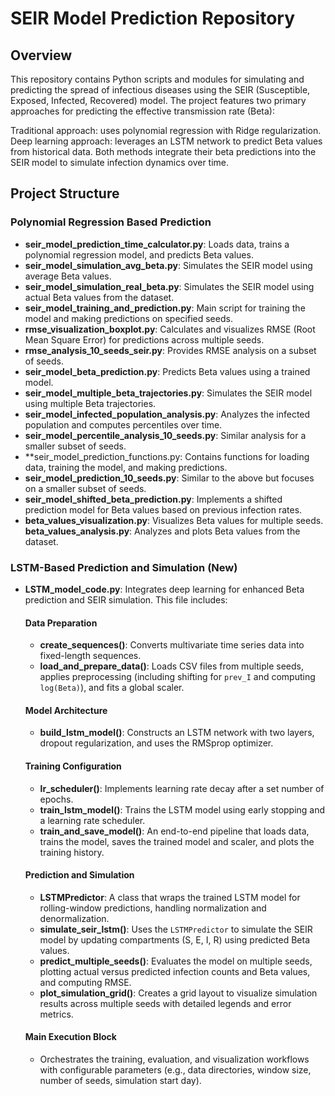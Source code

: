 # SEIR Model Prediction Repository

## Overview
This repository contains Python scripts and modules for simulating and predicting the spread of infectious diseases using the SEIR (Susceptible, Exposed, Infected, Recovered) model. The project features two primary approaches for predicting the effective transmission rate (Beta):

Traditional approach: uses polynomial regression with Ridge regularization.
Deep learning approach: leverages an LSTM network to predict Beta values from historical data.
Both methods integrate their beta predictions into the SEIR model to simulate infection dynamics over time.

## Project Structure

### Polynomial Regression Based Prediction

- **seir_model_prediction_time_calculator.py**: Loads data, trains a polynomial regression model, and predicts Beta values.
- **seir_model_simulation_avg_beta.py**: Simulates the SEIR model using average Beta values.
- **seir_model_simulation_real_beta.py**: Simulates the SEIR model using actual Beta values from the dataset.
- **seir_model_training_and_prediction.py**: Main script for training the model and making predictions on specified seeds.
- **rmse_visualization_boxplot.py**: Calculates and visualizes RMSE (Root Mean Square Error) for predictions across multiple seeds.
- **rmse_analysis_10_seeds_seir.py**: Provides RMSE analysis on a subset of seeds.
- **seir_model_beta_prediction.py**: Predicts Beta values using a trained model.
- **seir_model_multiple_beta_trajectories.py**: Simulates the SEIR model using multiple Beta trajectories.
- **seir_model_infected_population_analysis.py**: Analyzes the infected population and computes percentiles over time.
- **seir_model_percentile_analysis_10_seeds.py**: Similar analysis for a smaller subset of seeds.
- **seir_model_prediction_functions.py: Contains functions for loading data, training the model, and making
predictions.
- **seir_model_prediction_10_seeds.py**: Similar to the above but focuses on a smaller subset of seeds.
- **seir_model_shifted_beta_prediction.py**: Implements a shifted prediction model for Beta values based on
previous infection rates.
- **beta_values_visualization.py**: Visualizes Beta values for multiple seeds.
   **beta_values_analysis.py**: Analyzes and plots Beta values from the dataset.

### LSTM-Based Prediction and Simulation (New)

- **LSTM_model_code.py**: Integrates deep learning for enhanced Beta prediction and SEIR simulation. This file includes:

  #### Data Preparation
  - **create_sequences()**: Converts multivariate time series data into fixed-length sequences.
  - **load_and_prepare_data()**: Loads CSV files from multiple seeds, applies preprocessing (including shifting for `prev_I` and computing `log(Beta)`), and fits a global scaler.

  #### Model Architecture
  - **build_lstm_model()**: Constructs an LSTM network with two layers, dropout regularization, and uses the RMSprop optimizer.

  #### Training Configuration
  - **lr_scheduler()**: Implements learning rate decay after a set number of epochs.
  - **train_lstm_model()**: Trains the LSTM model using early stopping and a learning rate scheduler.
  - **train_and_save_model()**: An end-to-end pipeline that loads data, trains the model, saves the trained model and scaler, and plots the training history.

  #### Prediction and Simulation
  - **LSTMPredictor**: A class that wraps the trained LSTM model for rolling-window predictions, handling normalization and denormalization.
  - **simulate_seir_lstm()**: Uses the `LSTMPredictor` to simulate the SEIR model by updating compartments (S, E, I, R) using predicted Beta values.
  - **predict_multiple_seeds()**: Evaluates the model on multiple seeds, plotting actual versus predicted infection counts and Beta values, and computing RMSE.
  - **plot_simulation_grid()**: Creates a grid layout to visualize simulation results across multiple seeds with detailed legends and error metrics.

  #### Main Execution Block
  - Orchestrates the training, evaluation, and visualization workflows with configurable parameters (e.g., data directories, window size, number of seeds, simulation start day).
